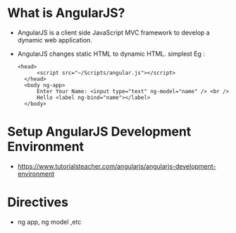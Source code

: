# What is AngularJS?
- AngularJS is a client side JavaScript MVC framework to develop a dynamic web application.
- AngularJS changes static HTML to dynamic HTML. simplest Eg :

      <head>
            <script src="~/Scripts/angular.js"></script>
        </head>
        <body ng-app>
            Enter Your Name: <input type="text" ng-model="name" /> <br />
            Hello <label ng-bind="name"></label>
        </body>

# Setup AngularJS Development Environment
- https://www.tutorialsteacher.com/angularjs/angularjs-development-environment

# Directives 
- ng app, ng model ,etc  
                      
                      
